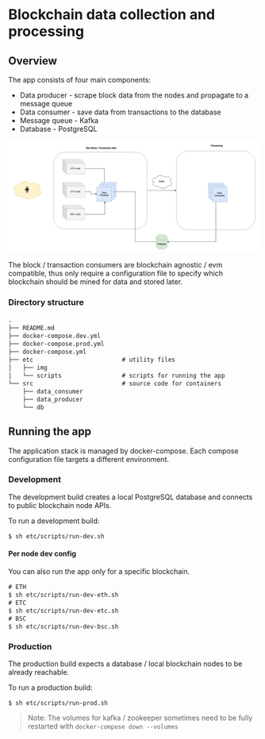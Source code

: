 # Blockchain data collection and processing

## Overview
The app consists of four main components:
  * Data producer - scrape block data from the nodes and propagate to a message queue
  * Data consumer - save data from transactions to the database
  * Message queue - Kafka
  * Database - PostgreSQL

![App overview](etc/img/overview.png)

The block / transaction consumers are blockchain agnostic / evm compatible, thus only require a configuration file to specify which blockchain should be mined for data and stored later.

### Directory structure
```
.
├── README.md
├── docker-compose.dev.yml
├── docker-compose.prod.yml
├── docker-compose.yml
├── etc                         # utility files
│   ├── img
│   └── scripts                 # scripts for running the app
└── src                         # source code for containers
    ├── data_consumer
    ├── data_producer
    └── db
```

## Running the app
The application stack is managed by docker-compose. Each compose configuration file targets a different environment.

### Development
The development build creates a local PostgreSQL database and connects to public blockchain node APIs.

To run a development build:
```
$ sh etc/scripts/run-dev.sh
```

#### Per node dev config
You can also run the app only for a specific blockchain.
```
# ETH
$ sh etc/scripts/run-dev-eth.sh
# ETC
$ sh etc/scripts/run-dev-etc.sh
# BSC
$ sh etc/scripts/run-dev-bsc.sh

```

### Production
The production build expects a database / local blockchain nodes to be already reachable.

To run a production build:
```
$ sh etc/scripts/run-prod.sh
```

> Note: The volumes for kafka / zookeeper sometimes need to be fully restarted with `docker-compose down --volumes`